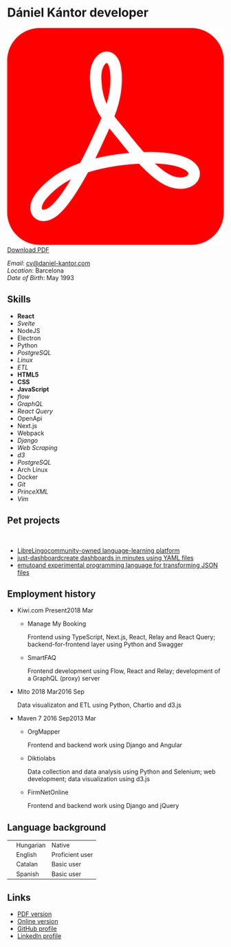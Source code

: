 # Dániel Kántor <span>developer</span>


<a class=top-button href="http://daniel-kantor.com/cv/cv_daniel_kantor_developer.pdf"><img src="pdf.svg"></img> Download PDF</a>

<div>

<div id="corner">

*Email*: cv@daniel-kantor.com <br>
*Location*: Barcelona <br>
*Date of Birth*: May 1993 <br>

</div>

<div>

## Skills

<div class="compact">

- **React**
- *Svelte*
- <span>NodeJS</span>
- <span>Electron</span>
- <span>Python</span>
- *PostgreSQL*
- *Linux*
- *ETL*
- **HTML5**
- **CSS**
- **JavaScript**
- *flow*
- *GraphQL*
- *React Query*
- OpenApi
- Next.js
- Webpack
- *Django*
- *Web Scraping*
- *d3*
- *PostgreSQL*
- Arch Linux
- Docker
- *Git*
- *PrinceXML*
- *Vim*

</div>


</div>

<div>

## Pet projects

&nbsp;

<div class="cards">

- [<span class="img" style="background-image: url('https://librelingo.app/images/cat3_tiny.jpg');"></span><span>LibreLingo</span><span>community-owned language-learning platform</span>](https://librelingo.app/)
- [<span class="img" style="background-image: url('https://librelingo.app/images/mascot-jetpack-noshadow.svg');"></span><span>just-dashboard</span><span>create dashboards in minutes using YAML files</span>](https://kantord.github.io/just-dashboard/)
- [<span class="img" style="background-image: url('https://librelingo.app/images/mascot-jetpack-noshadow.svg');"></span><span>emuto</span><span>and experimental programming language for transforming JSON files</span>](https://kantord.github.io/emuto/)

</div>

</div>

<div>


## Employment history
<div class="timeline">

- Kiwi.com <span class=time><span>Present</span><span class=end>2018 Mar</span></span>

    - Manage My Booking

        Frontend using TypeScript, Next.js, React, Relay and React Query; backend-for-frontend layer using Python and Swagger

    - SmartFAQ

        Frontend development using Flow, React and Relay; development of a GraphQL (proxy) server

- Mito <span class=time><span>2018 Mar</span><span class=end>2016 Sep</span></span>

    Data visualizaton and ETL using Python, Chartio and d3.js

- Maven 7 <span class=time><span>2016 Sep</span><span class=end>2013 Mar</span></span>

    - OrgMapper

        Frontend and backend work using Django and Angular

    - Diktiolabs

        Data collection and data analysis using Python and Selenium; web development; data visualization using d3.js

    - FirmNetOnline
        
        Frontend and backend work using Django and jQuery

</div>

</div>

<div>

## Language background
<div>
    <table>
        <tr>
            <td><div class="progress"><div style="width:100%"></div></div></td>
            <td>Hungarian</td>
            <td>Native</td>
        </tr>
        <tr class="sep">
            <td><div class="progress"><div style="width:90%"></div></div></td>
            <td>English</td>
            <td>Proficient user</td>
        </tr>
        <tr>
            <td><div class="progress"><div style="width:50%"></div></div></td>
            <td>Catalan</td>
            <td>Basic user</td>
        </tr>
        <tr>
            <td><div class="progress"><div style="width:45%"></div></div></td>
            <td>Spanish</td>
            <td>Basic user</td>
        </tr>
    </table>
</div>

</div>



## Links


- <a href="http://daniel-kantor.com/cv/cv_daniel_kantor_developer.pdf">PDF version</a>
- <a href="http://daniel-kantor.com/cv/">Online version</a>
- <a href="https://github.com/kantord">GitHub profile</a>
- <a href="https://www.linkedin.com/in/dániel-kántor-b8975a39/">LinkedIn profile</a>

</div>

</div>

